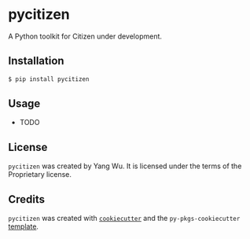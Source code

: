 # pycitizen

A Python toolkit for Citizen under development.

## Installation

```bash
$ pip install pycitizen
```

## Usage

- TODO

## License

`pycitizen` was created by Yang Wu. It is licensed under the terms of the Proprietary license.

## Credits

`pycitizen` was created with [`cookiecutter`](https://cookiecutter.readthedocs.io/en/latest/) and the `py-pkgs-cookiecutter` [template](https://github.com/py-pkgs/py-pkgs-cookiecutter).
